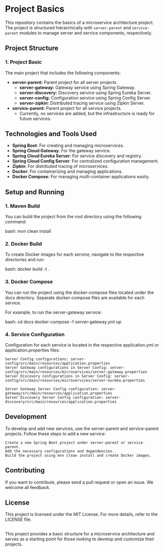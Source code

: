 # Project Basics

This repository contains the basics of a microservice architecture project. The project is structured hierarchically with `server-parent` and `service-parent` modules to manage server and service components, respectively.

## Project Structure

### 1. Project Basic

The main project that includes the following components:

- **server-parent:** Parent project for all server projects.
  - **server-gateway:** Gateway service using Spring Gateway.
  - **server-discovery:** Discovery service using Spring Eureka Server.
  - **server-config:** Configuration service using Spring Config Server.
  - **server-zipkin:** Distributed tracing service using Zipkin Server.
- **service-parent:** Parent project for all service projects.
  - Currently, no services are added, but the infrastructure is ready for future services.

## Technologies and Tools Used

- **Spring Boot**: For creating and managing microservices.
- **Spring Cloud Gateway**: For the gateway service.
- **Spring Cloud Eureka Server**: For service discovery and registry.
- **Spring Cloud Config Server**: For centralized configuration management.
- **Zipkin**: For distributed tracing of microservices.
- **Docker**: For containerizing and managing applications.
- **Docker Compose**: For managing multi-container applications easily.

## Setup and Running

### 1. Maven Build

You can build the project from the root directory using the following command:

bash:
mvn clean install

### 2. Docker Build

To create Docker images for each service, navigate to the respective directories and run:

bash:
docker build -t <image-name> .

### 3. Docker Compose

You can run the project using the docker-compose files located under the docs directory. Separate docker-compose files are available for each service.

For example, to run the server-gateway service:

bash:
cd docs
docker-compose -f server-gateway.yml up

### 4. Service Configuration

Configuration for each service is located in the respective application.yml or application.properties files.

    Server Config configurations: server-config/src/main/resources/application.properties
	Server Gateway configurations in Server Config: server-config/src/main/resources/microservices/server-gateway.properties
    Server Discovery configurations in Server Config: server-config/src/main/resources/microservices/server-eureka.properties
	
	Server Gateway Server Config configuration: server-gateway/src/main/resources/application.properties
	Server Discovery Server Config configuration: server-discovery/src/main/resources/application.properties

## Development

To develop and add new services, use the server-parent and service-parent projects. Follow these steps to add a new service:

    Create a new Spring Boot project under server-parent or service-parent.
    Add the necessary configurations and dependencies.
    Build the project using mvn clean install and create Docker images.

## Contributing

If you want to contribute, please send a pull request or open an issue. We welcome all feedback.

## License

This project is licensed under the MIT License. For more details, refer to the LICENSE file.

##
This project provides a basic structure for a microservice architecture and serves as a starting point for those looking to develop and customize their projects.
